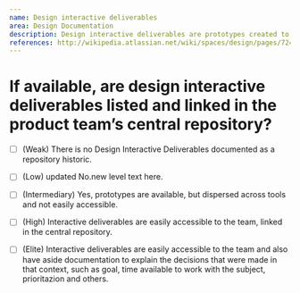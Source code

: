 ```yaml
---
name: Design interactive deliverables
area: Design Documentation
description: Design interactive deliverables are prototypes created to validate features with users before investing development effort. Producing and testing a high-fidelity prototype will demand effort from the product team and the client, therefore it is a technique used to test a feature that a) is crucial to the product; b) has a high development cost, or c) brings a disruptive change to a key behavior. A product team should list and document the created prototypes in the team’s central repository.
references: http://wikipedia.atlassian.net/wiki/spaces/design/pages/7241943, http://wikipedia.atlassian.net/wiki/spaces/design/pages/3434343434/34343434545656/343434/7241943
---
```


# If available, are design interactive deliverables listed and linked in the product team’s central repository? 

- [ ] (Weak) There is no Design Interactive Deliverables documented as a repository historic.

- [ ] (Low) updated No.new level text here.

- [ ] (Intermediary) Yes, prototypes are available, but dispersed across tools and not easily accessible.

- [ ] (High) Interactive deliverables are easily accessible to the team, linked in the central repository.

- [ ] (Elite) Interactive deliverables are easily accessible to the team and also have aside documentation to explain the decisions that were made in that context, such as goal, time available to work with the subject, prioritazion and others.
